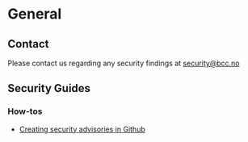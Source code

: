 # General

## Contact
Please contact us regarding any security findings at security@bcc.no

## Security Guides

### How-tos
* [Creating security advisories in Github](security-advisory)
